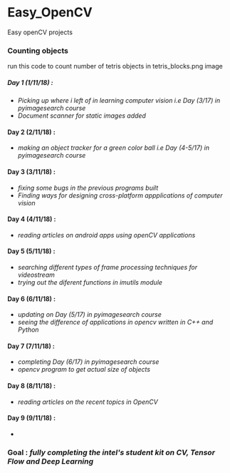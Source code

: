 # Easy_OpenCV
Easy openCV projects


### Counting objects
run this code to count number of tetris objects in tetris_blocks.png image
    
##### Day 1 (1/11/18) :
* *Picking up where i left of in learning computer vision i.e Day (3/17) in pyimagesearch course*
* *Document scanner for static images added*

#### Day 2 (2/11/18) :
*   *making an object tracker for a green color ball i.e Day (4-5/17) in pyimagesearch course*

#### Day 3 (3/11/18) :
*   *fixing some bugs in the previous programs built*
*   *Finding ways for designing cross-platform appplications of computer vision*

#### Day 4 (4/11/18) :
*   *reading articles on android apps using openCV applications*

#### Day 5 (5/11/18) :
*   *searching different types of frame processing techniques for videostream*
*   *trying out the diferent functions in imutils module*

#### Day 6 (6/11/18) :
*   *updating on Day (5/17) in pyimagesearch course*
*   *seeing the difference of applications in opencv written in C++ and Python*

#### Day 7 (7/11/18) :
*   *completing Day (6/17) in pyimagesearch course*
*   *opencv program to get actual size of objects*

#### Day 8 (8/11/18) :
*   *reading articles on the recent topics in OpenCV*

#### Day 9 (9/11/18) :
*


### Goal : *fully completing the intel's student kit on CV, Tensor Flow and Deep Learning*

